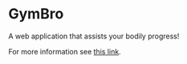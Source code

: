 # GymBro
A web application that assists your bodily progress!

For more information see [this link](https://www.link-to-lean-canvas.com).